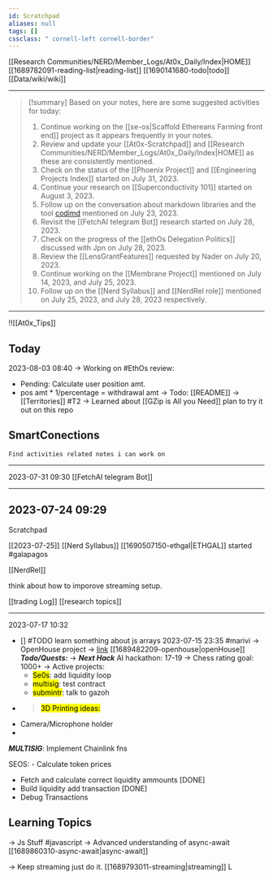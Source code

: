 ```yaml
---
id: Scratchpad
aliases: null
tags: []
cssclass: " cornell-left cornell-border"
---
```


[[Research Communities/NERD/Member_Logs/At0x_Daily/Index|HOME]]
[[1689782091-reading-list|reading-list]]
[[1690141680-todo|todo]]
[[Data/wiki/wiki]]

---
>[!summary] Based on your notes, here are some suggested activities for today:
>1. Continue working on the [[se-os|Scaffold Ethereans Farming front end]] project as it appears frequently in your notes.
>2. Review and update your [[At0x-Scratchpad]] and [[Research Communities/NERD/Member_Logs/At0x_Daily/Index|HOME]] as these are consistently mentioned.
>3. Check on the status of the [[Phoenix Project]] and [[Engineering Projects Index]] started on July 31, 2023.
>4. Continue your research on [[Superconductivity 101]] started on August 3, 2023.
>5. Follow up on the conversation about markdown libraries and the tool [codimd](https://github.com/hackmdio/codimd) mentioned on July 23, 2023.
>6. Revisit the [[FetchAI telegram Bot]] research started on July 28, 2023.
>7. Check on the progress of the [[ethOs Delegation Politics]] discussed with Jpn on July 28, 2023.
>8. Review the [[LensGrantFeatures]] requested by Nader on July 20, 2023.
>9. Continue working on the [[Membrane Project]] mentioned on July 14, 2023, and July 25, 2023.
>10. Follow up on the [[Nerd Syllabus]] and [[NerdRel role]] mentioned on July 25, 2023, and July 28, 2023 respectively.
---


!![[At0x_Tips]]
## Today 

2023-08-03
08:40
-> Working on #EthOs review:
- Pending: Calculate user position amt.
- pos amt * 1/percentage = withdrawal amt
-> Todo: [[README]]
-> [[Territories]] #T2 
-> Learned about [[GZip is All you Need]] plan to try it out on this repo



## SmartConections

```smart-connections
Find activities related notes i can work on
```

----------- 
2023-07-31 09:30
[[FetchAI telegram Bot]]



------------


2023-07-24 09:29
-----
Scratchpad

[[2023-07-25]]
[[Nerd Syllabus]]
[[1690507150-ethgal|ETHGAL]] started #galapagos

[[NerdRel]]



think about how to imporove streaming setup.

[[trading Log]]
[[research topics]]











------------------------------------------------------------------------
2023-07-17 10:32

- [] #TODO learn something about js arrays
2023-07-15 23:35 #marivi 
-> OpenHouse project -> [link]()
[[1689482209-openhouse|openHouse]]
***Todo/Quests:***
-> ***Next Hack*** AI hackathon: 17-19
-> Chess rating goal: 1000+
-> Active projects:
  - <mark>Se0s</mark>: add liquidity loop
  - <mark/> multisig</mark>: test contract
  - <mark>submintr</mark>: talk to gazoh
- > <mark>3D Printing ideas:</mark>
- Camera/Microphone holder
-

***MULTISIG***: Implement Chainlink fns

 SEOS: - Calculate token prices
- Fetch and calculate correct liquidity ammounts [DONE]
- Build liquidity add transaction [DONE]
- Debug Transactions
## Learning Topics
 
-> Js Stuff #javascript
  -> Advanced understanding of async-await [[1689860310-async-await|async-await]]

-> Keep streaming 
just do it. [[1689793011-streaming|streaming]]
L




